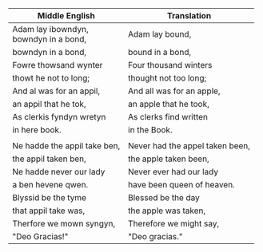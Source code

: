 | Middle English | Translation   |
| ---------------| ------------- |
| Adam lay ibowndyn,<br/>bowndyn in a bond,       | Adam lay bound, |
| bowndyn in a bond,      | bound in a bond,     |
| Fowre thowsand wynter  | Four thousand winters      |  
| thowt he not to long; | thought not too long; |
| And al was for an appil, | And all was for an apple, |
| an appil that he tok, | an apple that he took, |
| As clerkis fyndyn wretyn | As clerks find written |
| in here book. | in the Book. |
|               |              |
| Ne hadde the appil take ben, | Never had the appel taken been, |
| the appil taken ben, | the apple taken been, |
| Ne hadde never our lady | Never ever had our lady |
| a ben hevene qwen. | have been queen of heaven. |
| Blyssid be the tyme | Blessed be the day |
| that appil take was, | the apple was taken, |
|Therfore we mown syngyn, | Therefore we might say, |
| "Deo Gracias!" | "Deo gracias." |


